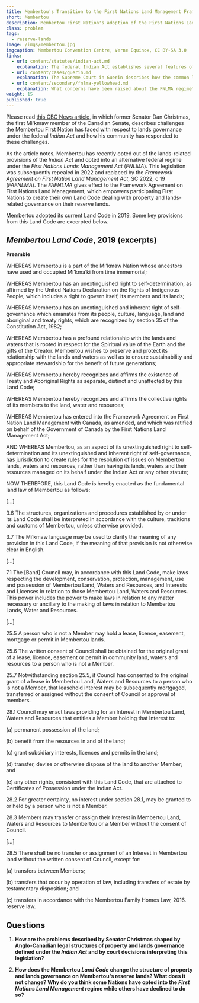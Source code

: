 ```yaml
---
title: Membertou's Transition to the First Nations Land Management Framework
short: Membertou 
description: Membertou First Nation's adoption of the First Nations Land Management Framework
class: problem
tags:
  - reserve-lands
image: /imgs/membertou.jpg
imgcaption: Membertou Convention Centre, Verne Equinox, CC BY-SA 3.0
links:
  - url: content/statutes/indian-act.md
    explanation: The federal Indian Act establishes several features of property and governance on reserve lands. How would you describe this structure and what has chanced under the Membertou Land Code?
  - url: content/cases/guerin.md
    explanation: The Supreme Court in Guerin describes how the common law doctrine of Aboriginal title has changed since St Catherine's Milling and explains its relevance to emerging principles and relationships around reserve lands.
  - url: content/secondary/fnlma-yellowhead.md
    explanation: What concerns have been raised about the FNLMA regime? Might these explain some of the diverse decisions being made by First Nations with respect to reserve lands governance?
weight: 15
published: true
---
```


Please read [this CBC News article,](https://www.cbc.ca/news/politics/indian-act-horrible-existence-senator-christmas-1.4149551) in which former Senator Dan Christmas, the first Mi'kmaw member of the Canadian Senate, describes challenges the Membertou First Nation has faced with respect to lands governance under the federal *Indian Act* and how his community has responded to these challenges.

As the article notes, Membertou has recently opted out of the lands-related provisions of the *Indian Act* and opted into an alternative federal regime under the *First Nations Lands Management Act* (*FNLMA*). This legislation was subsequently repealed in 2022 and replaced by the *Framework Agreement on First Nation Land Management Act*, SC 2022, c 19 (*FAFNLMA*). The *FAFNLMA* gives effect to the Framework Agreement on First Nations Land Management, which empowers participating First Nations to create their own Land Code dealing with property and lands-related governance on their reserve lands.

Membertou adopted its current Land Code in 2019. Some key provisions from this Land Code are excerpted below.

## *Membertou Land Code*, 2019 (excerpts)

**Preamble**

WHEREAS Membertou is a part of the Mi’kmaw Nation whose ancestors have used and occupied Mi’kma’ki from time immemorial;

WHEREAS Membertou has an unextinguished right to self-determination, as affirmed by the United Nations Declaration on the Rights of Indigenous People, which includes a right to govern itself, its members and its lands;

WHEREAS Membertou has an unextinguished and inherent right of self-governance which emanates from its people, culture, language, land and aboriginal and treaty rights, which are recognized by section 35 of the Constitution Act, 1982;

WHEREAS Membertou has a profound relationship with the lands and waters that is rooted in respect for the Spiritual value of the Earth and the gifts of the Creator. Membertou wishes to preserve and protect its relationship with the lands and waters as well as to ensure sustainability and appropriate stewardship for the benefit of future generations;

WHEREAS Membertou hereby recognizes and affirms the existence of Treaty and Aboriginal Rights as separate, distinct and unaffected by this Land Code;

WHEREAS Membertou hereby recognizes and affirms the collective rights of its members to the land, water and resources;

WHEREAS Membertou has entered into the Framework Agreement on First Nation Land Management with Canada, as amended, and which was ratified on behalf of the Government of Canada by the First Nations Land Management Act;

AND WHEREAS Membertou, as an aspect of its unextinguished right to self-determination and its unextinguished and inherent right of self-governance, has jurisdiction to create rules for the resolution of issues on Membertou lands, waters and resources, rather than having its lands, waters and their resources managed on its behalf under the Indian Act or any other statute;

NOW THEREFORE, this Land Code is hereby enacted as the fundamental land law of Membertou as follows: 

[…]

3.6 The structures, organizations and procedures established by or under its Land Code shall be interpreted in accordance with the culture, traditions and customs of Membertou, unless otherwise provided.

3.7 The Mi’kmaw language may be used to clarify the meaning of any provision in this Land Code, if the meaning of that provision is not otherwise clear in English.

[…]

7.1 The [Band] Council may, in accordance with this Land Code, make laws respecting the development, conservation, protection, management, use and possession of Membertou Land, Waters and Resources, and Interests and Licenses in relation to those Membertou Land, Waters and Resources. This power includes the power to make laws in relation to any matter necessary or ancillary to the making of laws in relation to Membertou Lands, Water and Resources.

[…]

25.5 A person who is not a Member may hold a lease, licence, easement, mortgage or permit in Membertou lands.

25.6 The written consent of Council shall be obtained for the original grant of a lease, licence, easement or permit in community land, waters and resources to a person who is not a Member.

25.7 Notwithstanding section 25.5, if Council has consented to the original grant of a lease in Membertou Land, Waters and Resources to a person who is not a Member, that leasehold interest may be subsequently mortgaged, transferred or assigned without the consent of Council or approval of members.

28.1 Council may enact laws providing for an Interest in Membertou Land, Waters and Resources that entitles a Member holding that Interest to:

(a) permanent possession of the land;

(b) benefit from the resources in and of the land;

(c) grant subsidiary interests, licences and permits in the land;

(d) transfer, devise or otherwise dispose of the land to another Member; and

(e) any other rights, consistent with this Land Code, that are attached to Certificates of Possession under the Indian Act.

28.2 For greater certainty, no interest under section 28.1, may be granted to or held by a person who is not a Member.

28.3 Members may transfer or assign their Interest in Membertou Land, Waters and Resources to Membertou or a Member without the consent of Council.

[…]

28.5 There shall be no transfer or assignment of an Interest in Membertou land without the written consent of Council, except for:

(a) transfers between Members;

(b) transfers that occur by operation of law, including transfers of estate by testamentary disposition; and

(c) transfers in accordance with the Membertou Family Homes Law, 2016. reserve law.

## Questions

1. **How are the problems described by Senator Christmas shaped by Anglo-Canadian legal structures of property and lands governance defined under the *Indian Act* and by court decisions interpreting this legislation?**

2. **How does the Membertou *Land Code* change the structure of property and lands governance on Membertou's reserve lands? What does it not change? Why do you think some Nations have opted into the *First Nations Land Management* regime while others have declined to do so?**

